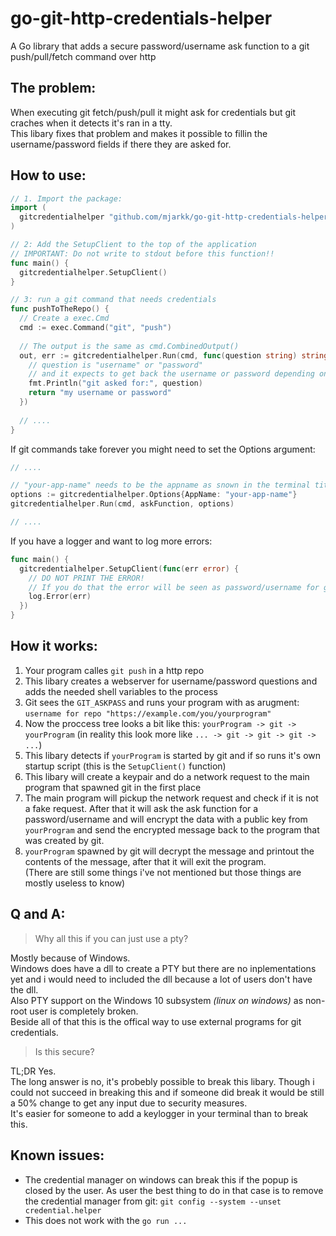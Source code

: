 # go-git-http-credentials-helper
A Go library that adds a secure password/username ask function to a git push/pull/fetch command over http

## The problem:
When executing git fetch/push/pull it might ask for credentials but git craches when it detects it's ran in a tty.  
This libary fixes that problem and makes it possible to fillin the username/password fields if there they are asked for.

## How to use:
```go
// 1. Import the package:
import (
  gitcredentialhelper "github.com/mjarkk/go-git-http-credentials-helper"
)

// 2: Add the SetupClient to the top of the application
// IMPORTANT: Do not write to stdout before this function!!
func main() {
  gitcredentialhelper.SetupClient()
}

// 3: run a git command that needs credentials
func pushToTheRepo() {
  // Create a exec.Cmd
  cmd := exec.Command("git", "push")
  
  // The output is the same as cmd.CombinedOutput()
  out, err := gitcredentialhelper.Run(cmd, func(question string) string {
    // question is "username" or "password"
    // and it expects to get back the username or password depending on the question
    fmt.Println("git asked for:", question)
    return "my username or password"
  })
  
  // ....
}
```

If git commands take forever you might need to set the Options argument:  
```go
// ....

// "your-app-name" needs to be the appname as snown in the terminal title or in task manager this does NOT contain any / or .
options := gitcredentialhelper.Options{AppName: "your-app-name"}
gitcredentialhelper.Run(cmd, askFunction, options)

// ....
```

If you have a logger and want to log more errors:  
```go
func main() {
  gitcredentialhelper.SetupClient(func(err error) {
    // DO NOT PRINT THE ERROR!
    // If you do that the error will be seen as password/username for git
    log.Error(err)
  })
}
```


## How it works:  
1. Your program calles `git push` in a http repo
2. This libary creates a webserver for username/password questions and adds the needed shell variables to the process
3. Git sees the `GIT_ASKPASS` and runs your program with as arugment: `username for repo "https://example.com/you/yourprogram"`
4. Now the proccess tree looks a bit like this: `yourProgram -> git -> yourProgram` (in reality this look more like `... -> git -> git -> git -> ...`)
5. This libary detects if `yourProgram` is started by git and if so runs it's own startup script (this is the `SetupClient()` function) 
6. This libary will create a keypair and do a network request to the main program that spawned git in the first place
7. The main program will pickup the network request and check if it is not a fake request. After that it will ask the ask function for a password/username and will encrypt the data with a public key from `yourProgram` and send the encrypted message back to the program that was created by git.
8. `yourProgram` spawned by git will decrypt the message and printout the contents of the message, after that it will exit the program.  
(There are still some things i've not mentioned but those things are mostly useless to know)  

## Q and A:
> Why all this if you can just use a pty?  

Mostly because of Windows.  
Windows does have a dll to create a PTY but there are no inplementations yet and i would need to included the dll because a lot of users don't have the dll.  
Also PTY support on the Windows 10 subsystem *(linux on windows)* as non-root user is completely broken.  
Beside all of that this is the offical way to use external programs for git credentials.

> Is this secure?  

TL;DR Yes.  
The long answer is no, it's probebly possible to break this libary. Though i could not succeed in breaking this and if someone did break it would be still a 50% change to get any input due to security measures.  
It's easier for someone to add a keylogger in your terminal than to break this.

## Known issues:
- The credential manager on windows can break this if the popup is closed by the user. As user the best thing to do in that case is to remove the credential manager from git: `git config --system --unset credential.helper`
- This does not work with the `go run ...`
